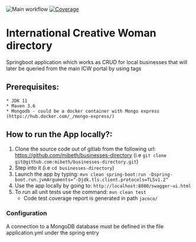![Main workflow](https://github.com/mibeth/businesses-directory/workflows/Main%20workflow/badge.svg?branch=master)
[![Coverage](https://sonarcloud.io/api/project_badges/measure?project=mibeth_businesses-directory&metric=coverage)](https://sonarcloud.io/dashboard?id=mibeth_businesses-directory)

# International Creative Woman directory
Springboot application which works as CRUD for local businesses that will later be queried from the main ICW portal by using tags

## Prerequisites:
	* JDK 11
	* Maven 3.6
	* Mongodb - could be a docker container with Mongo express (https://hub.docker.com/_/mongo-express/)

## How to run the App locally?:
1. Clone the source code out of gitlab from the following url: https://github.com/mibeth/businesses-directory
   (i.e `git clone git@github.com:mibeth/businesses-directory.git`)
2. Step into it (i.e `cd businesses-directory`)
3. Launch the app by typing:  `mvn clean spring-boot:run -Dspring-boot.run.jvmArguments="-Djdk.tls.client.protocols=TLSv1.2"`
4. Use the app locally by going to: `http://localhost:8080/swagger-ui.html`
5. To run all unit tests use the command: `mvn clean test`
   * Code test coverage report is generated in path `jacoco/`
   
### Configuration
A connection to a MongoDB database must be defined in the file application.yml under the spring entry